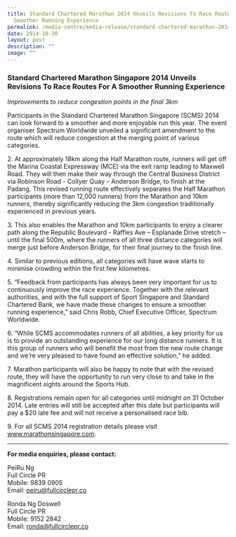 ```yaml
---
title: Standard Chartered Marathon 2014 Unveils Revisions To Race Routes For A
  Smoother Running Experience
permalink: /media-centre/media-release/standard-chartered-marathon-2014-unveils-revisions-to-race-routes/
date: 2014-10-30
layout: post
description: ""
image: ""
---
```

### **Standard Chartered Marathon Singapore 2014 Unveils Revisions To Race Routes For A Smoother Running Experience**

_Improvements to reduce congestion points in the final 3km_

Participants in the Standard Chartered Marathon Singapore (SCMS) 2014 can look forward to a smoother and more enjoyable run this year. The event organiser Spectrum Worldwide unveiled a significant amendment to the route which will reduce congestion at the merging point of various categories.

2\. At approximately 18km along the Half Marathon route, runners will get off the Marina Coastal Expressway (MCE) via the exit ramp leading to Maxwell Road. They will then make their way through the Central Business District via Robinson Road - Collyer Quay – Anderson Bridge, to finish at the Padang. This revised running route effectively separates the Half Marathon participants (more than 12,000 runners) from the Marathon and 10km runners, thereby significantly reducing the 3km congestion traditionally experienced in previous years.

3\. This also enables the Marathon and 10km participants to enjoy a clearer path along the Republic Boulevard - Raffles Ave – Esplanade Drive stretch – until the final 500m, where the runners of all three distance categories will merge just before Anderson Bridge, for their final journey to the finish line.

4\. Similar to previous editions, all categories will have wave starts to minimise crowding within the first few kilometres.

5\. “Feedback from participants has always been very important for us to continuously improve the race experience. Together with the relevant authorities, and with the full support of Sport Singapore and Standard Chartered Bank, we have made these changes to ensure a smoother running experience,” said Chris Robb, Chief Executive Officer, Spectrum Worldwide.

6\. “While SCMS accommodates runners of all abilities, a key priority for us is to provide an outstanding experience for our long distance runners. It is this group of runners who will benefit the most from the new route change and we’re very pleased to have found an effective solution,” he added.

7\. Marathon participants will also be happy to note that with the revised route, they will have the opportunity to run very close to and take in the magnificent sights around the Sports Hub.

8\. Registrations remain open for all categories until midnight on 31 October 2014. Late entries will still be accepted after this date but participants will pay a $20 late fee and will not receive a personalised race bib.

9\. For all SCMS 2014 registration details please visit www.marathonsingapore.com.

---

**For media enquiries, please contact:**
<br>

PeiRu Ng<br>
Full Circle PR<br>
Mobile: 9839 0905<br>
Email: [peiru@fullcirclepr.co](mailto:peiru@fullcirclepr.co)

Ronda Ng Doswell<br>
Full Circle PR<br>
Mobile: 9152 2842<br>
Email: [ronda@fullcirclepr.co](mailto:ronda@fullcirclepr.co)